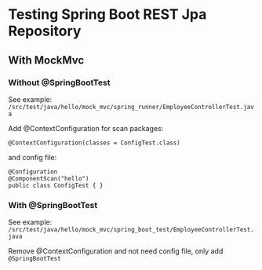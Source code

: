 # Testing Spring Boot REST Jpa Repository

## With MockMvc

### Without @SpringBootTest

See example: `/src/test/java/hello/mock_mvc/spring_runner/EmployeeControllerTest.java`

Add @ContextConfiguration for scan packages:

```
@ContextConfiguration(classes = ConfigTest.class)
```

and config file:

```
@Configuration
@ComponentScan("hello")
public class ConfigTest { }
```

### With @SpringBootTest

See example: `/src/test/java/hello/mock_mvc/spring_boot_test/EmployeeControllerTest.java`

Remove @ContextConfiguration and not need config file, only add `@SpringBootTest`